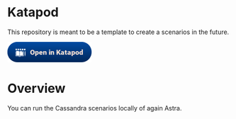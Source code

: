 # Katapod

This repository is meant to be a template to create a scenarios in the future.



[![Open in KataPod](https://github.com/DataStax-Academy/katapod-shared-assets/blob/main/images/open-in-katapod.png?raw=true)](https://katapod.datastaxtraining.com/#https://github.com/datastax-academy/katapod-scenario-template/)

# Overview

You can run the Cassandra scenarios locally of again Astra.




